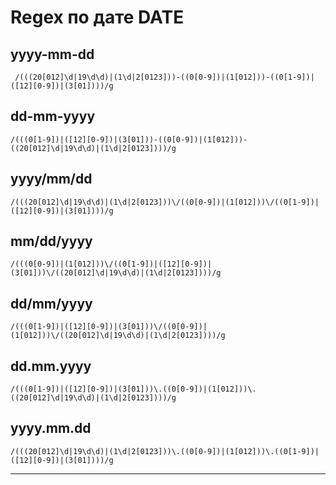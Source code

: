 # Regex по дате DATE

## yyyy-mm-dd
```
 /(((20[012]\d|19\d\d)|(1\d|2[0123]))-((0[0-9])|(1[012]))-((0[1-9])|([12][0-9])|(3[01])))/g
 ```
## dd-mm-yyyy

 ```
 /(((0[1-9])|([12][0-9])|(3[01]))-((0[0-9])|(1[012]))-((20[012]\d|19\d\d)|(1\d|2[0123])))/g
 ```

## yyyy/mm/dd
 ```
 /(((20[012]\d|19\d\d)|(1\d|2[0123]))\/((0[0-9])|(1[012]))\/((0[1-9])|([12][0-9])|(3[01])))/g
 ```
## mm/dd/yyyy
```
/(((0[0-9])|(1[012]))\/((0[1-9])|([12][0-9])|(3[01]))\/((20[012]\d|19\d\d)|(1\d|2[0123])))/g
```
## dd/mm/yyyy
```
/(((0[1-9])|([12][0-9])|(3[01]))\/((0[0-9])|(1[012]))\/((20[012]\d|19\d\d)|(1\d|2[0123])))/g
```
## dd.mm.yyyy
```
/(((0[1-9])|([12][0-9])|(3[01]))\.((0[0-9])|(1[012]))\.((20[012]\d|19\d\d)|(1\d|2[0123])))/g
```
## yyyy.mm.dd
```
/(((20[012]\d|19\d\d)|(1\d|2[0123]))\.((0[0-9])|(1[012]))\.((0[1-9])|([12][0-9])|(3[01])))/g
```

---
